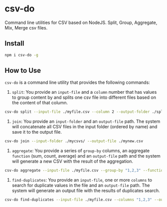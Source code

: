 # csv-do

Command line utilities for CSV based on NodeJS. Split, Group, Aggregate, Mix, Merge csv files.

## Install

```bash
npm i csv-do -g
```

## How to Use

`csv-do` is a command line utility that provides the following commands:

1. `split`: You provide an `input-file` and a `column` number that has values to group content by and splits one csv file into different files based on the content of that column.

```bash
csv-do split --input-file ./myfile.csv --column 2 --output-folder ./splitted/
```

1. `join`: You provide an `input-folder` and an `output-file` path. The system will concatenate all CSV files in the input folder (ordered by name) and save it to the output file.

```bash
csv-do join --input-folder ./mycsvs/ --output-file ./mynew.csv
```

1. `aggregate`: You provide a series of `group-by` columns, an aggregate `function` (sum, count, average) and an `output-file` path and the system will generate a new CSV with the result of the aggregation.

```bash
csv-do aggregate --input-file ./myfile.csv --group-by "1,2,3" --function count --function-column 4 --output-file ./count.csv
```

1. `find-duplicates`: You provide an `input-file`, one or more `columns` to search for duplicate values in the file and an `output-file` path. The system will generate an output file with the results of duplicates search.

```bash
csv-do find-duplicates --input-file ./myfile.csv --columns "1,2,3" --output-file ./count.csv
```
